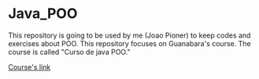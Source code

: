 # Java_POO
This repository is going to be used by me (Joao Pioner) to keep codes and exercises about POO. This repository focuses on Guanabara's course. The course is called "Curso de java POO."

[Course's link](https://www.youtube.com/watch?v=KlIL63MeyMY)

